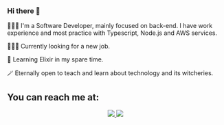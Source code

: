 ### Hi there 👋
<p> 👩🏻‍💻  I'm a Software Developer, mainly focused on back-end. I have work experience and most practice with Typescript, Node.js and AWS services. </p>
<p> 🙋🏻‍♀️  Currently looking for a new job. </p>
<p> 🌱  Learning Elixir in my spare time. </p>
<p> 🪄  Eternally open to teach and learn about technology and its witcheries. </p>

## You can reach me at:
<p align="center">
    <a href="https://br.linkedin.com/in/beatriz-mattos">
    <img src="https://img.shields.io/badge/LinkedIn-0077B5?style=for-the-badge&logo=linkedin&logoColor=white"/>
    </a>
     <a href="mailto:bjungersmattos@gmail.com?subject=Oi,%20Bia!%20">
    <img src="https://img.shields.io/badge/Gmail-D14836?style=for-the-badge&logo=gmail&logoColor=white"/>
    </a>
</p>
